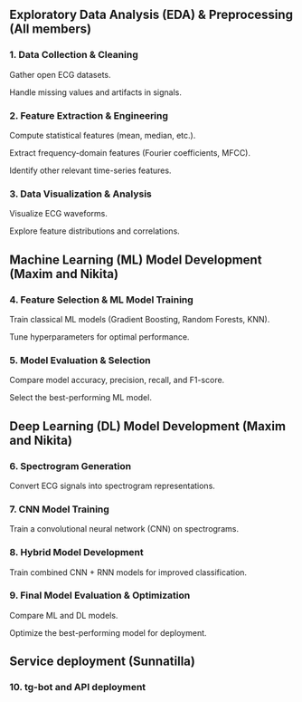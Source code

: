 ## Exploratory Data Analysis (EDA) & Preprocessing (All members)



### 1. Data Collection & Cleaning

Gather open ECG datasets.

Handle missing values and artifacts in signals.

### 2. Feature Extraction & Engineering

Compute statistical features (mean, median, etc.).

Extract frequency-domain features (Fourier coefficients, MFCC).

Identify other relevant time-series features.

### 3. Data Visualization & Analysis

Visualize ECG waveforms.

Explore feature distributions and correlations.




## Machine Learning (ML) Model Development (Maxim and Nikita)



### 4. Feature Selection & ML Model Training

Train classical ML models (Gradient Boosting, Random Forests, KNN).

Tune hyperparameters for optimal performance.

### 5. Model Evaluation & Selection

Compare model accuracy, precision, recall, and F1-score.

Select the best-performing ML model.




## Deep Learning (DL) Model Development (Maxim and Nikita)



### 6. Spectrogram Generation

Convert ECG signals into spectrogram representations.

### 7. CNN Model Training

Train a convolutional neural network (CNN) on spectrograms.

### 8. Hybrid Model Development

Train combined CNN + RNN models for improved classification.

### 9. Final Model Evaluation & Optimization

Compare ML and DL models.

Optimize the best-performing model for deployment.




## Service deployment (Sunnatilla)



### 10. tg-bot and API deployment
